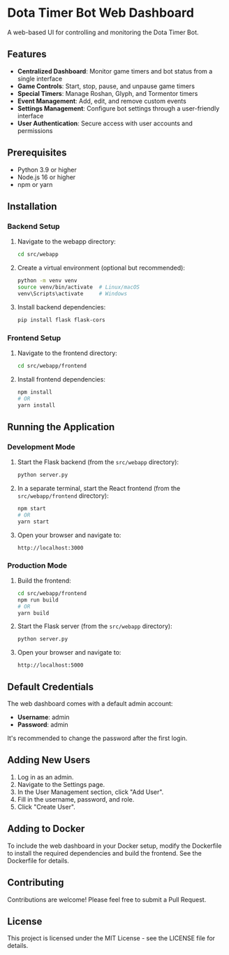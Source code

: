 # Dota Timer Bot Web Dashboard

A web-based UI for controlling and monitoring the Dota Timer Bot.

## Features

- **Centralized Dashboard**: Monitor game timers and bot status from a single interface
- **Game Controls**: Start, stop, pause, and unpause game timers
- **Special Timers**: Manage Roshan, Glyph, and Tormentor timers
- **Event Management**: Add, edit, and remove custom events
- **Settings Management**: Configure bot settings through a user-friendly interface
- **User Authentication**: Secure access with user accounts and permissions

## Prerequisites

- Python 3.9 or higher
- Node.js 16 or higher
- npm or yarn

## Installation

### Backend Setup

1. Navigate to the webapp directory:
   ```bash
   cd src/webapp
   ```

2. Create a virtual environment (optional but recommended):
   ```bash
   python -m venv venv
   source venv/bin/activate  # Linux/macOS
   venv\Scripts\activate     # Windows
   ```

3. Install backend dependencies:
   ```bash
   pip install flask flask-cors
   ```

### Frontend Setup

1. Navigate to the frontend directory:
   ```bash
   cd src/webapp/frontend
   ```

2. Install frontend dependencies:
   ```bash
   npm install
   # OR
   yarn install
   ```

## Running the Application

### Development Mode

1. Start the Flask backend (from the `src/webapp` directory):
   ```bash
   python server.py
   ```

2. In a separate terminal, start the React frontend (from the `src/webapp/frontend` directory):
   ```bash
   npm start
   # OR
   yarn start
   ```

3. Open your browser and navigate to:
   ```
   http://localhost:3000
   ```

### Production Mode

1. Build the frontend:
   ```bash
   cd src/webapp/frontend
   npm run build
   # OR
   yarn build
   ```

2. Start the Flask server (from the `src/webapp` directory):
   ```bash
   python server.py
   ```

3. Open your browser and navigate to:
   ```
   http://localhost:5000
   ```

## Default Credentials

The web dashboard comes with a default admin account:

- **Username**: admin
- **Password**: admin

It's recommended to change the password after the first login.

## Adding New Users

1. Log in as an admin.
2. Navigate to the Settings page.
3. In the User Management section, click "Add User".
4. Fill in the username, password, and role.
5. Click "Create User".

## Adding to Docker

To include the web dashboard in your Docker setup, modify the Dockerfile to install the required dependencies and build the frontend. See the Dockerfile for details.

## Contributing

Contributions are welcome! Please feel free to submit a Pull Request.

## License

This project is licensed under the MIT License - see the LICENSE file for details.